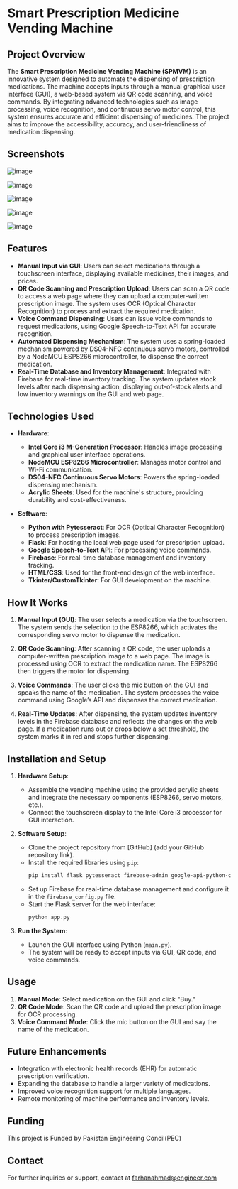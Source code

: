 # Smart Prescription Medicine Vending Machine

## Project Overview

The **Smart Prescription Medicine Vending Machine (SPMVM)** is an innovative system designed to automate the dispensing of prescription medications. The machine accepts inputs through a manual graphical user interface (GUI), a web-based system via QR code scanning, and voice commands. By integrating advanced technologies such as image processing, voice recognition, and continuous servo motor control, this system ensures accurate and efficient dispensing of medicines. The project aims to improve the accessibility, accuracy, and user-friendliness of medication dispensing.

## Screenshots

![image](https://github.com/user-attachments/assets/ff997168-4c95-4057-9401-9535effec5bc)

![image](https://github.com/user-attachments/assets/f85d1d2b-553c-4bab-ad9c-67b0c7545b40)

![image](https://github.com/user-attachments/assets/46891641-ba9c-4eae-8284-2c2135263d10)

![image](https://github.com/user-attachments/assets/83f3c1dc-1b3b-4224-99c3-8fedf1ba9219)

![image](https://github.com/user-attachments/assets/a592e287-3b12-4f2d-a916-77c264c7213b)

## Features

- **Manual Input via GUI**: Users can select medications through a touchscreen interface, displaying available medicines, their images, and prices.
- **QR Code Scanning and Prescription Upload**: Users can scan a QR code to access a web page where they can upload a computer-written prescription image. The system uses OCR (Optical Character Recognition) to process and extract the required medication.
- **Voice Command Dispensing**: Users can issue voice commands to request medications, using Google Speech-to-Text API for accurate recognition.
- **Automated Dispensing Mechanism**: The system uses a spring-loaded mechanism powered by DS04-NFC continuous servo motors, controlled by a NodeMCU ESP8266 microcontroller, to dispense the correct medication.
- **Real-Time Database and Inventory Management**: Integrated with Firebase for real-time inventory tracking. The system updates stock levels after each dispensing action, displaying out-of-stock alerts and low inventory warnings on the GUI and web page.

## Technologies Used

- **Hardware**:
  - **Intel Core i3 M-Generation Processor**: Handles image processing and graphical user interface operations.
  - **NodeMCU ESP8266 Microcontroller**: Manages motor control and Wi-Fi communication.
  - **DS04-NFC Continuous Servo Motors**: Powers the spring-loaded dispensing mechanism.
  - **Acrylic Sheets**: Used for the machine's structure, providing durability and cost-effectiveness.
  
- **Software**:
  - **Python with Pytesseract**: For OCR (Optical Character Recognition) to process prescription images.
  - **Flask**: For hosting the local web page used for prescription upload.
  - **Google Speech-to-Text API**: For processing voice commands.
  - **Firebase**: For real-time database management and inventory tracking.
  - **HTML/CSS**: Used for the front-end design of the web interface.
  - **Tkinter/CustomTkinter**: For GUI development on the machine.

## How It Works

1. **Manual Input (GUI)**: The user selects a medication via the touchscreen. The system sends the selection to the ESP8266, which activates the corresponding servo motor to dispense the medication.

2. **QR Code Scanning**: After scanning a QR code, the user uploads a computer-written prescription image to a web page. The image is processed using OCR to extract the medication name. The ESP8266 then triggers the motor for dispensing.

3. **Voice Commands**: The user clicks the mic button on the GUI and speaks the name of the medication. The system processes the voice command using Google’s API and dispenses the correct medication.

4. **Real-Time Updates**: After dispensing, the system updates inventory levels in the Firebase database and reflects the changes on the web page. If a medication runs out or drops below a set threshold, the system marks it in red and stops further dispensing.

## Installation and Setup

1. **Hardware Setup**:
   - Assemble the vending machine using the provided acrylic sheets and integrate the necessary components (ESP8266, servo motors, etc.).
   - Connect the touchscreen display to the Intel Core i3 processor for GUI interaction.

2. **Software Setup**:
   - Clone the project repository from [GitHub] (add your GitHub repository link).
   - Install the required libraries using `pip`:
     ```bash
     pip install flask pytesseract firebase-admin google-api-python-client
     ```
   - Set up Firebase for real-time database management and configure it in the `firebase_config.py` file.
   - Start the Flask server for the web interface:
     ```bash
     python app.py
     ```

3. **Run the System**:
   - Launch the GUI interface using Python (`main.py`).
   - The system will be ready to accept inputs via GUI, QR code, and voice commands.

## Usage

1. **Manual Mode**: Select medication on the GUI and click "Buy."
2. **QR Code Mode**: Scan the QR code and upload the prescription image for OCR processing.
3. **Voice Command Mode**: Click the mic button on the GUI and say the name of the medication.

## Future Enhancements

- Integration with electronic health records (EHR) for automatic prescription verification.
- Expanding the database to handle a larger variety of medications.
- Improved voice recognition support for multiple languages.
- Remote monitoring of machine performance and inventory levels.

## Funding

This project is Funded by Pakistan Engineering Concil(PEC)

## Contact

For further inquiries or support, contact at farhanahmad@engineer.com
